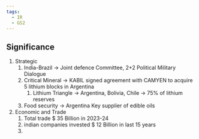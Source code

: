 ```yaml
---
tags:
  - IR
  - GS2
---
```

## Significance
1. Strategic
	1. India-Brazil -> Joint defence Committee, 2+2 Political Military Dialogue
	2. Critical Mineral  -> KABIL signed agreement with CAMYEN to acquire 5 lithium blocks in Argentina
		1. Lithium Triangle -> Argentina, Bolivia, Chile -> 75% of lithium reserves
	3. Food security -> Argentina Key supplier of edible oils
2. Economic and Trade 
	1. Total trade $ 35 Billion in 2023-24
	2. indian companies invested $ 12 Billion in last 15 years
	3. 